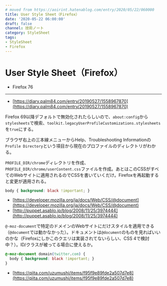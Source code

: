 ```yaml
---
# moved from https://aoirint.hatenablog.com/entry/2020/05/22/060000
title: User Style Sheet（Firefox）
date: '2020-05-22 06:00:00'
draft: false
channel: 技術ノート
category: StyleSheet
tags:
- StyleSheet
- Firefox
---
```

# User Style Sheet（Firefox）

- Firefox 76

---

- [https://diary.palm84.com/entry/20190527/1558967870](https://diary.palm84.com/entry/20190527/1558967870)

Firefox 69以降デフォルトで無効化されたらしいので、`about:config`から`stylesheets`で検索、`toolkit.legacyUserProfileCustomizations.stylesheets`を`true`にする。

ブラウザ右上の三本線メニューからHelp、Troubleshooting Informationの`Profile Directory`という項目から現在のプロファイルのディレクトリがわかる。

`PROFILE_DIR/chrome`ディレクトリを作成、`PROFILE_DIR/chrome/userContent.css`ファイルを作成。あとはこのCSSがすべてのWebサイトに適用されるのでCSSを書いていくだけ。Firefoxを再起動すると変更が適用される。

```css
body { background: black !important; }
```

- [https://developer.mozilla.org/ja/docs/Web/CSS/@document](https://developer.mozilla.org/ja/docs/Web/CSS/@document)
- [http://puppet.asablo.jp/blog/2008/11/25/3974444](http://puppet.asablo.jp/blog/2008/11/25/3974444)

`@-moz-document`で特定のドメインのWebサイトにだけスタイルを適用できる（`@document`では動かなかった）。ドキュメントは`@document`のものを見ればいいのかな（Firefoxにしかこのクエリは実装されてないらしい、CSS 4で検討中？）。ID/クラスが被ってる場合に使えるか。

```css
@-moz-document domain(twitter.com) {
  body { background: black !important; }
}
```

- [https://qiita.com/uzumushi/items/f95f9e89fde2a507d7e8](https://qiita.com/uzumushi/items/f95f9e89fde2a507d7e8)
